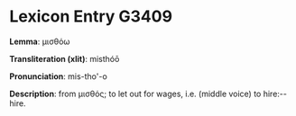 # Lexicon Entry G3409

**Lemma**: μισθόω

**Transliteration (xlit)**: misthóō

**Pronunciation**: mis-tho'-o

**Description**:
from μισθός; to let out for wages, i.e. (middle voice) to hire:--hire.
